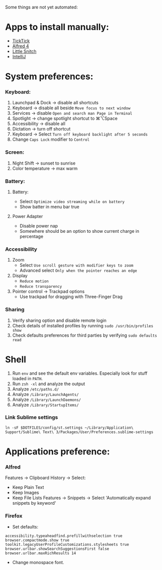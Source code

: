 
Some things are not yet automated:

# Apps to install manually:
- [TickTick](https://apps.apple.com/us/app/ticktick-to-do-list-remind/id966085870)
- [Alfred 4](https://www.alfredapp.com)
- [Little Snitch](https://www.obdev.at/)
- [IntelliJ](https://www.jetbrains.com)

# System preferences:

### Keyboard:
[comment]: <> (google for AppleSymbolicHotKeys)
1. Launchpad & Dock -> disable all shortcuts
2. Keyboard -> disable all beside `Move focus to next window`
3. Services -> disable `Open and search man Page in Terminal`
4. Spotlight -> change spotlight shortcut to ⌘⌥Space
5. Accessibility -> disable all
6. Dictation -> turn off shortcut
7. Keyboard -> Select `Turn off keyboard backlight after 5 seconds`
8. Change `Caps Lock` modifier to `Control`

### Screen:
1. Night Shift -> sunset to sunrise
2. Color temperature -> max warm

### Battery:
1. Battery:
   - Select `Optimize video streaming while on battery`
   - Show batter in menu bar true

2. Power Adapter
   - Disable power nap
   - Somewhere should be an option to show current charge in percentage

### Accessibility
1. Zoom  
   - Select `Use scroll gesture with modifier keys to zoom` 
   - Advanced select `Only when the pointer reaches an edge`
2. Display
   - `Reduce motion`
   - `Reduce transparency`
3. Pointer control -> Trackpad options
   - Use trackpad for dragging with Three-Finger Drag

### Sharing
1. Verify sharing option and disable remote login
2. Check details of installed profiles by running `sudo /usr/bin/profiles show`
3. Check defaults preferences for third parties by verifying `sudo defaults read`

# Shell
1. Run `env` and see the default env variables. Especially look for stuff loaded in `PATH`.
2. Run `zsh -xl` and analyze the output
3. Analyze `/etc/paths.d/`
4. Analyze `/Library/LaunchAgents/`
5. Analyze `/Library/LaunchDaemons/`
6. Analyze `/Library/StartupItems/`

### Link Sublime settings
`ln -sF $DOTFILES/config/st.settings ~/Library/Application\ Support/Sublime\ Text\ 3/Packages/User/Preferences.sublime-settings`

# Applications preference:

### Alfred
Features -> Clipboard History -> Select:
   - Keep Plain Text
   - Keep Images
   - Keep File Lists
Features -> Snippets -> Select 'Automatically expand snippets by keyword'

### Firefox
- Set defaults:
```
accessibility.typeaheadfind.prefillwithselection true
browser.compactmode.show true
toolkit.legacyUserProfileCustomizations.stylesheets true
browser.urlbar.showSearchSuggestionsFirst false
browser.urlbar.maxRichResults 14
```
- Change monospace font.